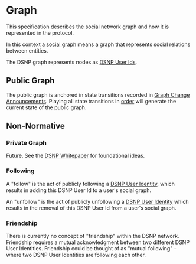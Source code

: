 # Graph

This specification describes the social network graph and how it is represented in the protocol.

In this context a [social graph](https://en.wikipedia.org/wiki/Social_graph) means a graph that represents social relations between entities.

The DSNP graph represents nodes as [DSNP User Ids](Identifiers.md#dsnp-user-id).

## Public Graph

The public graph is anchored in state transitions recorded in [Graph Change Announcements](Types/GraphChange.md).
Playing all state transitions in [order](Announcements.md#ordering-announcements) will generate the current state of the public graph.

## Non-Normative

### Private Graph

Future. See the [DSNP Whitepaper](https://github.com/LibertyDSNP/papers) for foundational ideas.

### Following

A "follow" is the act of publicly following a [DSNP User Identity](Identifiers.md#dsnp-user-id), which results in adding this DSNP User Id to a user's social graph.

An "unfollow" is the act of publicly unfollowing a [DSNP User Identity](Identifiers.md#dsnp-user-id) which results in the removal of this DSNP User Id from a user's social graph.

### Friendship

There is currently no concept of "friendship" within the DSNP network.
Friendship requires a mutual acknowledgment between two different DSNP User Identities.
Friendship could be thought of as "mutual following" - where two DSNP User Identities are following each other.

